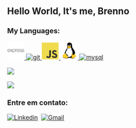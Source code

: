 ## Hello World, It's me, Brenno

<h3 align="left">My Languages:</h3>
<p align="left"> <a href="https://expressjs.com" target="_blank" rel="noreferrer"> <img src="https://raw.githubusercontent.com/devicons/devicon/master/icons/express/express-original-wordmark.svg" alt="express" width="40" height="40"/> </a> <a href="https://git-scm.com/" target="_blank" rel="noreferrer"> <img src="https://www.vectorlogo.zone/logos/git-scm/git-scm-icon.svg" alt="git" width="40" height="40"/> </a> <a href="https://developer.mozilla.org/en-US/docs/Web/JavaScript" target="_blank" rel="noreferrer"> <img src="https://raw.githubusercontent.com/devicons/devicon/master/icons/javascript/javascript-original.svg" alt="javascript" width="40" height="40"/> </a> <a href="https://www.linux.org/" target="_blank" rel="noreferrer">
<img src="https://raw.githubusercontent.com/devicons/devicon/master/icons/linux/linux-original.svg" alt="linux" width="40" height="40"/> </a> <a href="https://www.mysql.com/" target="_blank" rel="noreferrer"> 
<img src="https://img.shields.io/badge/-python-0D1117?style=for-the-badge&logo=python&logoColor=347ab4&labelColor=0D1117" alt="mysql" width="40" height="40"/> </a>
<p>
<a href="https://github.com/BrennoGomesAraujo/github-readme-stats">
  <img height=200 align="center" src="https://github-readme-stats.vercel.app/api?username=BrennoGomesAraujo&icons=true&theme=radical" />
</p>
<p>
</a>
<a href="https://github.com/BrennoGomesAraujo/convoychat">
  <img height=200 align="center" src="https://github-readme-stats.vercel.app/api/top-langs?username=BrennoGomesAraujo&layout=compact&langs_count=8&card_width=320&icons=true&theme=radical" />
</a>
</p>

### Entre em contato:
[![Linkedin](https://img.shields.io/badge/-linkedin-0D1117?style=for-the-badge&logo=linkedin&labelColor=0D1117)](www.linkedin.com/in/brenno-gomes-66a301214)&nbsp;
[![Gmail](https://img.shields.io/badge/-Gmail-0D1117?style=for-the-badge&logo=gmail&labelColor=0D1117)](mailto:brennogomeararaujo@gmail.com)&nbsp;


